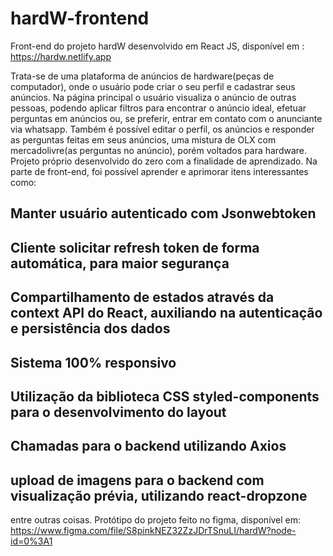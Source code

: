 # hardW-frontend
Front-end do projeto hardW desenvolvido em React JS, disponível em : https://hardw.netlify.app

Trata-se de uma plataforma de anúncios de hardware(peças de computador), onde o usuário pode criar o seu perfil e cadastrar seus anúncios.
Na página principal o usuário visualiza o anúncio de outras pessoas, podendo aplicar filtros para encontrar o anúncio ideal, efetuar perguntas em anúncios ou, se preferir, 
entrar em contato com o anunciante via whatsapp.
Também é possível editar o perfil, os anúncios e responder as perguntas feitas em seus anúncios, uma mistura de OLX com mercadolivre(as perguntas no anúncio), porém voltados
para hardware.
Projeto próprio desenvolvido do zero com a finalidade de aprendizado.
Na parte de front-end, foi possível aprender e aprimorar itens interessantes como: 

## Manter usuário autenticado com Jsonwebtoken
## Cliente solicitar refresh token de forma automática, para maior segurança
## Compartilhamento de estados através da context API do React, auxiliando na autenticação e persistência dos dados
## Sistema 100% responsivo
## Utilização da biblioteca CSS styled-components para o desenvolvimento do layout
## Chamadas para o backend utilizando Axios
## upload de imagens para o backend com visualização prévia, utilizando react-dropzone

entre outras coisas.
Protótipo do projeto feito no figma, disponível em: https://www.figma.com/file/S8pinkNEZ32ZzJDrTSnuLI/hardW?node-id=0%3A1

